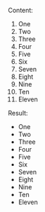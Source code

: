 <!--
We have an ordered list and want to switch it to an unordered one. A quick
approach is to record a macro changing the content from the beginning of
a line up to the `.` character to a space and `-`.

  qqc. -<ESC>j0q10@q

Using visual block might be a quicker approach here e.g. using end of file `G`.

  <Ctrl+v>Gllc -<ESC>

Note: We can also go the other way round, replacing the dash character with
      zero, then using visual block on the zero and "go" increase `g<Ctrl+a>`.
-->

Content:

   1. One
   2. Two
   3. Three
   4. Four
   5. Five
   6. Six
   7. Seven
   8. Eight
   9. Nine
  10. Ten
  11. Eleven

Result:

  - One
  - Two
  - Three
  - Four
  - Five
  - Six
  - Seven
  - Eight
  - Nine
  - Ten
  - Eleven
